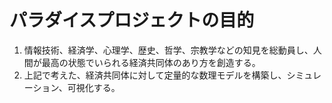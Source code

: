 # パラダイスプロジェクトの目的

1. 情報技術、経済学、心理学、歴史、哲学、宗教学などの知見を総動員し、人間が最高の状態でいられる経済共同体のあり方を創造する。
1. 上記で考えた、経済共同体に対して定量的な数理モデルを構築し、シミュレーション、可視化する。

